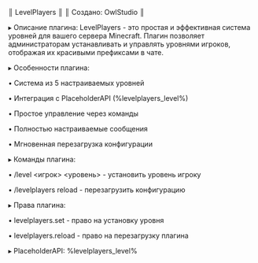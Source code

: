 
 ║              LevelPlayers                 ║
 ║            Создано: OwlStudio                  ║


 ▸ Описание плагина:
 LevelPlayers - это простая и эффективная система уровней
 для вашего сервера Minecraft. Плагин позволяет
 администраторам устанавливать и управлять уровнями
 игроков, отображая их красивыми префиксами в чате.

 ▸ Особенности плагина:
 
 • Система из 5 настраиваемых уровней
 
 • Интеграция с PlaceholderAPI (%levelplayers_level%)
 
 • Простое управление через команды
 
 • Полностью настраиваемые сообщения
 
 • Мгновенная перезагрузка конфигурации
 

 ▸ Команды плагина:
 
 • /level <игрок> <уровень> - установить уровень игроку
 
 • /levelplayers reload - перезагрузить конфигурацию
 

 ▸ Права плагина:
 
 • levelplayers.set - право на установку уровня
 
 • levelplayers.reload - право на перезагрузку плагина
 

 ▸ PlaceholderAPI: %levelplayers_level%
 
